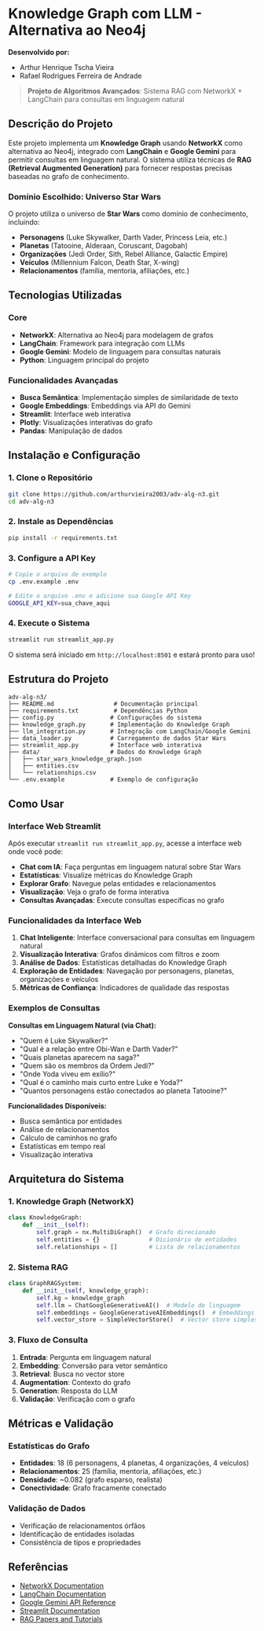 # Knowledge Graph com LLM - Alternativa ao Neo4j

**Desenvolvido por:**

- Arthur Henrique Tscha Vieira
- Rafael Rodrigues Ferreira de Andrade

> **Projeto de Algoritmos Avançados**: Sistema RAG com NetworkX + LangChain para consultas em linguagem natural

## Descrição do Projeto

Este projeto implementa um **Knowledge Graph** usando **NetworkX** como alternativa ao Neo4j, integrado com **LangChain** e **Google Gemini** para permitir consultas em linguagem natural. O sistema utiliza técnicas de **RAG (Retrieval Augmented Generation)** para fornecer respostas precisas baseadas no grafo de conhecimento.

### Domínio Escolhido: Universo Star Wars

O projeto utiliza o universo de **Star Wars** como domínio de conhecimento, incluindo:

- **Personagens** (Luke Skywalker, Darth Vader, Princess Leia, etc.)
- **Planetas** (Tatooine, Alderaan, Coruscant, Dagobah)
- **Organizações** (Jedi Order, Sith, Rebel Alliance, Galactic Empire)
- **Veículos** (Millennium Falcon, Death Star, X-wing)
- **Relacionamentos** (família, mentoria, afiliações, etc.)

## Tecnologias Utilizadas

### Core

- **NetworkX**: Alternativa ao Neo4j para modelagem de grafos
- **LangChain**: Framework para integração com LLMs
- **Google Gemini**: Modelo de linguagem para consultas naturais
- **Python**: Linguagem principal do projeto

### Funcionalidades Avançadas

- **Busca Semântica**: Implementação simples de similaridade de texto
- **Google Embeddings**: Embeddings via API do Gemini
- **Streamlit**: Interface web interativa
- **Plotly**: Visualizações interativas do grafo
- **Pandas**: Manipulação de dados

## Instalação e Configuração

### 1. Clone o Repositório

```bash
git clone https://github.com/arthurvieira2003/adv-alg-n3.git
cd adv-alg-n3
```

### 2. Instale as Dependências

```bash
pip install -r requirements.txt
```

### 3. Configure a API Key

```bash
# Copie o arquivo de exemplo
cp .env.example .env

# Edite o arquivo .env e adicione sua Google API Key
GOOGLE_API_KEY=sua_chave_aqui
```

### 4. Execute o Sistema

```bash
streamlit run streamlit_app.py
```

O sistema será iniciado em `http://localhost:8501` e estará pronto para uso!

## Estrutura do Projeto

```
adv-alg-n3/
├── README.md                 # Documentação principal
├── requirements.txt          # Dependências Python
├── config.py                # Configurações do sistema
├── knowledge_graph.py       # Implementação do Knowledge Graph
├── llm_integration.py       # Integração com LangChain/Google Gemini
├── data_loader.py           # Carregamento de dados Star Wars
├── streamlit_app.py         # Interface web interativa
├── data/                    # Dados do Knowledge Graph
│   ├── star_wars_knowledge_graph.json
│   ├── entities.csv
│   └── relationships.csv
└── .env.example             # Exemplo de configuração
```

## Como Usar

### Interface Web Streamlit

Após executar `streamlit run streamlit_app.py`, acesse a interface web onde você pode:

- **Chat com IA**: Faça perguntas em linguagem natural sobre Star Wars
- **Estatísticas**: Visualize métricas do Knowledge Graph
- **Explorar Grafo**: Navegue pelas entidades e relacionamentos
- **Visualização**: Veja o grafo de forma interativa
- **Consultas Avançadas**: Execute consultas específicas no grafo

### Funcionalidades da Interface Web

1. **Chat Inteligente**: Interface conversacional para consultas em linguagem natural
2. **Visualização Interativa**: Grafos dinâmicos com filtros e zoom
3. **Análise de Dados**: Estatísticas detalhadas do Knowledge Graph
4. **Exploração de Entidades**: Navegação por personagens, planetas, organizações e veículos
5. **Métricas de Confiança**: Indicadores de qualidade das respostas

### Exemplos de Consultas

**Consultas em Linguagem Natural (via Chat):**

- "Quem é Luke Skywalker?"
- "Qual é a relação entre Obi-Wan e Darth Vader?"
- "Quais planetas aparecem na saga?"
- "Quem são os membros da Ordem Jedi?"
- "Onde Yoda viveu em exílio?"
- "Qual é o caminho mais curto entre Luke e Yoda?"
- "Quantos personagens estão conectados ao planeta Tatooine?"

**Funcionalidades Disponíveis:**

- Busca semântica por entidades
- Análise de relacionamentos
- Cálculo de caminhos no grafo
- Estatísticas em tempo real
- Visualização interativa

## Arquitetura do Sistema

### 1. Knowledge Graph (NetworkX)

```python
class KnowledgeGraph:
    def __init__(self):
        self.graph = nx.MultiDiGraph()  # Grafo direcionado
        self.entities = {}              # Dicionário de entidades
        self.relationships = []         # Lista de relacionamentos
```

### 2. Sistema RAG

```python
class GraphRAGSystem:
    def __init__(self, knowledge_graph):
        self.kg = knowledge_graph
        self.llm = ChatGoogleGenerativeAI()  # Modelo de linguagem
        self.embeddings = GoogleGenerativeAIEmbeddings()  # Embeddings
        self.vector_store = SimpleVectorStore()  # Vector store simples
```

### 3. Fluxo de Consulta

1. **Entrada**: Pergunta em linguagem natural
2. **Embedding**: Conversão para vetor semântico
3. **Retrieval**: Busca no vector store
4. **Augmentation**: Contexto do grafo
5. **Generation**: Resposta do LLM
6. **Validação**: Verificação com o grafo

## Métricas e Validação

### Estatísticas do Grafo

- **Entidades**: 18 (6 personagens, 4 planetas, 4 organizações, 4 veículos)
- **Relacionamentos**: 25 (família, mentoria, afiliações, etc.)
- **Densidade**: ~0.082 (grafo esparso, realista)
- **Conectividade**: Grafo fracamente conectado

### Validação de Dados

- Verificação de relacionamentos órfãos
- Identificação de entidades isoladas
- Consistência de tipos e propriedades

## Referências

- [NetworkX Documentation](https://networkx.org/)
- [LangChain Documentation](https://python.langchain.com/)
- [Google Gemini API Reference](https://ai.google.dev/docs)
- [Streamlit Documentation](https://docs.streamlit.io/)
- [RAG Papers and Tutorials](https://arxiv.org/abs/2005.11401)
